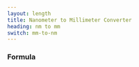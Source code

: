 ```yaml
---
layout: length
title: Nanometer to Millimeter Converter
heading: nm to mm
switch: mm-to-nm
---
```


<script>
  selectInput[0].selected = true
  selectOutput[2].selected = true
</script>

### Formula
